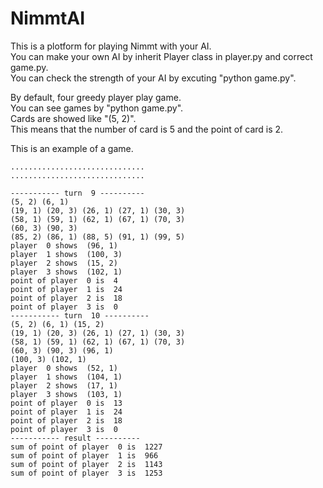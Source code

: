 # NimmtAI

This is a plotform for playing Nimmt with your AI.  
You can make your own AI by inherit Player class in player.py and correct game.py.  
You can check the strength of your AI by excuting "python game.py".  

By default, four greedy player play game.  
You can see games by "python game.py".  
Cards are showed like "(5, 2)".  
This means that the number of card is 5 and the point of card is 2.

This is an example of a game.  
```
..............................
..............................

----------- turn  9 ----------
(5, 2) (6, 1)
(19, 1) (20, 3) (26, 1) (27, 1) (30, 3)
(58, 1) (59, 1) (62, 1) (67, 1) (70, 3)
(60, 3) (90, 3)
(85, 2) (86, 1) (88, 5) (91, 1) (99, 5)
player  0 shows  (96, 1)
player  1 shows  (100, 3)
player  2 shows  (15, 2)
player  3 shows  (102, 1)
point of player  0 is  4
point of player  1 is  24
point of player  2 is  18
point of player  3 is  0
----------- turn  10 ----------
(5, 2) (6, 1) (15, 2)
(19, 1) (20, 3) (26, 1) (27, 1) (30, 3)
(58, 1) (59, 1) (62, 1) (67, 1) (70, 3)
(60, 3) (90, 3) (96, 1)
(100, 3) (102, 1)
player  0 shows  (52, 1)
player  1 shows  (104, 1)
player  2 shows  (17, 1)
player  3 shows  (103, 1)
point of player  0 is  13
point of player  1 is  24
point of player  2 is  18
point of player  3 is  0
----------- result ----------
sum of point of player  0 is  1227
sum of point of player  1 is  966
sum of point of player  2 is  1143
sum of point of player  3 is  1253
```
